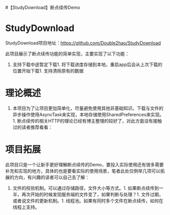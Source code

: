 #【StudyDownload】断点续传Demo
# StudyDownload

>  
 StudyDownload项目地址：https://github.com/Double2hao/StudyDownload 


此项目展示了断点续传功能的简单实现，主要实现了以下功能：
1. 支持下载中途暂定下载1. 将下载进度存储到本地，重启app后会从上次下载的位置开始下载1. 支持清除原有的数据
# 理论概述
1. 本项目为了让项目更加简单化，尽量避免使用其他非基础知识。下载与文件的异步操作使用AsyncTask来实现，本地存储使用SharedPreferences来实现。1. 断点续传的相关HTTP的理论已经有博主整理的较好了，对此方面没有接触过的读者推荐看看：
# 项目拓展

此项目只是一个让新手更好理解断点续传的Demo，要投入实际使用还有很多需要补充和实现的地方，具体的也是要看实际的使用场景，笔者此处仅例举几项可以拓展的方向，有兴趣的读者可以自己去了解：
1. 文件的校验机制。可以通过存储路径，文件大小等方式。1. 如果断点续传到一半，再次开始的时候发现服务端的文件变了，如果判断与处理？1. 文件过期，或者说文件的更新机制。1. 线程池。如果有同时多个文件在断点续传，如何在线程上支持。